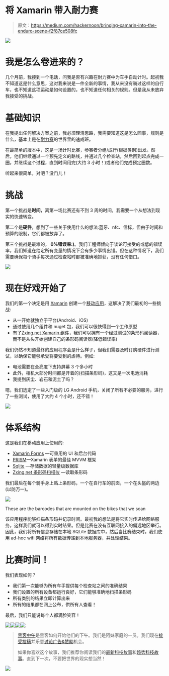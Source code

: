 # 将 Xamarin 带入耐力赛

> 原文：<https://medium.com/hackernoon/bringing-xamarin-into-the-enduro-scene-f2f87ce508fc>

![](img/3e5fb69704fc096679e21a534acd2238.png)

# 我是怎么卷进来的？

几个月前，我接到一个电话，问我是否有兴趣在耐力赛中为车手自动计时。起初我不知道这是什么意思，这对我来说是一件全新的事情，我从来没有骑过这样的自行车，也不知道这项运动是如何设置的，也不知道任何相关的规则。但是我从未放弃我接受的挑战。

# **基础知识**

在我提出任何解决方案之前，我必须理清思路，我需要知道这是怎么回事，规则是什么，基本上是在[耐力赛](https://en.wikipedia.org/wiki/World_Enduro_Championship)的世界里的速成班。

在最简单的版本中，这是一场计时比赛，参赛者分组/成行(根据类别)出发。然后，他们继续通过一个预先定义的路线，并通过几个检查站，然后回到起点完成一圈，并继续这个过程，直到时间用完(大约 3 小时！)或者他们完成预定圈数。

听起来很简单，对吧？没门儿！

# 挑战

第一个挑战是**时间**，离第一场比赛还有不到 3 周的时间，我需要一个从想法到现实的快速转变。

第二个是**硬件**，想到了一些关于使用什么的想法:蓝牙、nfc、信标，但由于时间和预算的限制，它们都被放弃了。

第三个挑战是最难的， **0%错误率:)**。我们工程师倾向于谈论可接受的或低的错误率，我们知道在给定所有变量的情况下会有多少事情出错。但在这种情况下，我们需要确保每个骑手每次通过检查站时都被准确地抓获，没有任何借口。

![](img/2dca9e6dcf4e52411c4ea14223af6808.png)

# **现在好戏开始了**

我们的第一个决定是用 [Xamarin](https://hackernoon.com/tagged/xamarin) 创建一个[移动应用](https://hackernoon.com/tagged/mobile-app)，这解决了我们最初的一些挑战:

*   从一开始就独立于平台(Android、iOS)
*   通过使用几个组件和 nuget 包，我们可以很快得到一个工作原型
*   有了[Zxing.net Xamarin 组件](https://components.xamarin.com/gettingstarted/zxing.net.mobile.forms)，我们可以拥有一个经过测试的条形码阅读器，而不是从头开始创建自己的条形码阅读器(降低错误率)

我们仍然不知道最终的应用程序会是什么样子，但我们需要及时订购硬件进行测试，以确保它能够承受将要受到的虐待。例如:

*   电池需要在全亮度下支持屏幕 3 个多小时
*   此外，相机大部分时间都是开着的(扫描条形码)，这又是一次电池消耗
*   我提到灰尘、岩石和泥土了吗？

嗯，我们选定了一些入门级的 LG Android 手机，关闭了所有不必要的服务，进行了一些测试，使用了大约 4 个小时，还不错！

![](img/9813ec054d3b8313862479d5e83e176d.png)

# 体系结构

这是我们在移动应用上使用的:

*   [Xamarin Forms](https://www.xamarin.com/forms) —可重用的 UI 和后台代码
*   [PRISM](https://github.com/PrismLibrary)—Xamarin 表单的最佳 MVVM 框架
*   [Sqlite](https://www.sqlite.org/) —存储数据的轻量级数据库
*   [Zxing.net 条形码扫描仪](https://components.xamarin.com/gettingstarted/zxing.net.mobile.forms) —读取条形码

我们最后在每个骑手身上贴上条形码，一个在自行车的前面，一个在头盔的两边(以防万一)。

![](img/a7c7b39614a887b8e7c3980968bc9892.png)

These are the barcodes that are mounted on the bikes that we scan

该应用程序能够扫描条形码并记录时间。最初我的想法是将它实时传递给网络服务，这样我们就可以得到实时结果。但是比赛在没有互联网接入的偏远地区举行。因此，我们将所有信息存储在本地 SQLite 数据库中，然后当比赛结束时，我们使用 ad-hoc wifi 网络将所有数据传递到本地服务器，并处理结果。

# 比赛时间！

我们表现如何？

*   我们第一次能够为所有车手提供每个检查站之间的准确结果
*   我们设置的所有设备都运行良好，它们能够准确地扫描条形码
*   所有类别的结果立即计算出来
*   所有的结果都在网上公布，供所有人查看！

最后，我们只能说每个人都满脸笑容！

![](img/cd8146b718f348fd903db34aaeea7f8d.png)[![](img/50ef4044ecd4e250b5d50f368b775d38.png)](http://bit.ly/HackernoonFB)[![](img/979d9a46439d5aebbdcdca574e21dc81.png)](https://goo.gl/k7XYbx)[![](img/2930ba6bd2c12218fdbbf7e02c8746ff.png)](https://goo.gl/4ofytp)

> [黑客中午](http://bit.ly/Hackernoon)是黑客如何开始他们的下午。我们是阿妹家庭的一员。我们现在[接受投稿](http://bit.ly/hackernoonsubmission)并乐意[讨论广告&赞助](mailto:partners@amipublications.com)机会。
> 
> 如果你喜欢这个故事，我们推荐你阅读我们的[最新科技故事](http://bit.ly/hackernoonlatestt)和[趋势科技故事](https://hackernoon.com/trending)。直到下一次，不要把世界的现实想当然！

![](img/be0ca55ba73a573dce11effb2ee80d56.png)